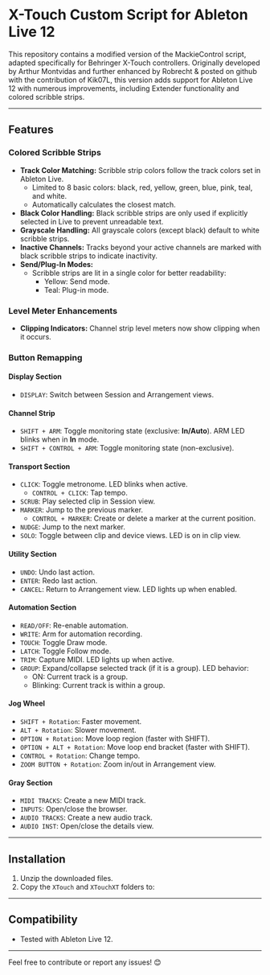 # X-Touch Custom Script for Ableton Live 12

This repository contains a modified version of the MackieControl script, adapted specifically for Behringer X-Touch controllers. Originally developed by Arthur Montvidas and further enhanced by Robrecht & posted on github with the contribution of Kik07L, this version adds support for Ableton Live 12 with numerous improvements, including Extender functionality and colored scribble strips.

---

## Features

### Colored Scribble Strips
- **Track Color Matching:** Scribble strip colors follow the track colors set in Ableton Live.
  - Limited to 8 basic colors: black, red, yellow, green, blue, pink, teal, and white.
  - Automatically calculates the closest match.
- **Black Color Handling:** Black scribble strips are only used if explicitly selected in Live to prevent unreadable text.
- **Grayscale Handling:** All grayscale colors (except black) default to white scribble strips.
- **Inactive Channels:** Tracks beyond your active channels are marked with black scribble strips to indicate inactivity.
- **Send/Plug-In Modes:**
  - Scribble strips are lit in a single color for better readability:
    - Yellow: Send mode.
    - Teal: Plug-in mode.

### Level Meter Enhancements
- **Clipping Indicators:** Channel strip level meters now show clipping when it occurs.

### Button Remapping
#### **Display Section**
- `DISPLAY`: Switch between Session and Arrangement views.

#### **Channel Strip**
- `SHIFT + ARM`: Toggle monitoring state (exclusive: **In/Auto**). ARM LED blinks when in **In** mode.
- `SHIFT + CONTROL + ARM`: Toggle monitoring state (non-exclusive).

#### **Transport Section**
- `CLICK`: Toggle metronome. LED blinks when active.
  - `CONTROL + CLICK`: Tap tempo.
- `SCRUB`: Play selected clip in Session view.
- `MARKER`: Jump to the previous marker.
  - `CONTROL + MARKER`: Create or delete a marker at the current position.
- `NUDGE`: Jump to the next marker.
- `SOLO`: Toggle between clip and device views. LED is on in clip view.

#### **Utility Section**
- `UNDO`: Undo last action.
- `ENTER`: Redo last action.
- `CANCEL`: Return to Arrangement view. LED lights up when enabled.

#### **Automation Section**
- `READ/OFF`: Re-enable automation.
- `WRITE`: Arm for automation recording.
- `TOUCH`: Toggle Draw mode.
- `LATCH`: Toggle Follow mode.
- `TRIM`: Capture MIDI. LED lights up when active.
- `GROUP`: Expand/collapse selected track (if it is a group). LED behavior:
  - ON: Current track is a group.
  - Blinking: Current track is within a group.

#### **Jog Wheel**
- `SHIFT + Rotation`: Faster movement.
- `ALT + Rotation`: Slower movement.
- `OPTION + Rotation`: Move loop region (faster with SHIFT).
- `OPTION + ALT + Rotation`: Move loop end bracket (faster with SHIFT).
- `CONTROL + Rotation`: Change tempo.
- `ZOOM BUTTON + Rotation`: Zoom in/out in Arrangement view.

#### **Gray Section**
- `MIDI TRACKS`: Create a new MIDI track.
- `INPUTS`: Open/close the browser.
- `AUDIO TRACKS`: Create a new audio track.
- `AUDIO INST`: Open/close the details view.

---

## Installation
1. Unzip the downloaded files.
2. Copy the `XTouch` and `XTouchXT` folders to:

---

## Compatibility
- Tested with Ableton Live 12.

---

Feel free to contribute or report any issues! 😊
